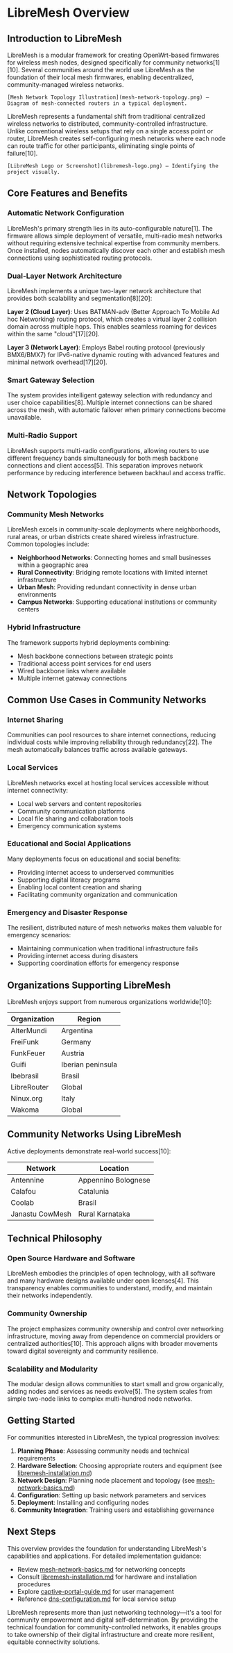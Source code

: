 # LibreMesh Overview

## Introduction to LibreMesh

LibreMesh is a modular framework for creating OpenWrt-based firmwares for wireless mesh nodes, designed specifically for community networks[1][10]. Several communities around the world use LibreMesh as the foundation of their local mesh firmwares, enabling decentralized, community-managed wireless networks.

`[Mesh Network Topology Illustration](mesh-network-topology.png) — Diagram of mesh-connected routers in a typical deployment.`

LibreMesh represents a fundamental shift from traditional centralized wireless networks to distributed, community-controlled infrastructure. Unlike conventional wireless setups that rely on a single access point or router, LibreMesh creates self-configuring mesh networks where each node can route traffic for other participants, eliminating single points of failure[10].

`[LibreMesh Logo or Screenshot](libremesh-logo.png) — Identifying the project visually.`

## Core Features and Benefits

### Automatic Network Configuration

LibreMesh's primary strength lies in its auto-configurable nature[1]. The firmware allows simple deployment of versatile, multi-radio mesh networks without requiring extensive technical expertise from community members. Once installed, nodes automatically discover each other and establish mesh connections using sophisticated routing protocols.

### Dual-Layer Network Architecture

LibreMesh implements a unique two-layer network architecture that provides both scalability and segmentation[8][20]:

**Layer 2 (Cloud Layer)**: Uses BATMAN-adv (Better Approach To Mobile Ad hoc Networking) routing protocol, which creates a virtual layer 2 collision domain across multiple hops. This enables seamless roaming for devices within the same "cloud"[17][20].

**Layer 3 (Network Layer)**: Employs Babel routing protocol (previously BMX6/BMX7) for IPv6-native dynamic routing with advanced features and minimal network overhead[17][20].

### Smart Gateway Selection

The system provides intelligent gateway selection with redundancy and user choice capabilities[8]. Multiple internet connections can be shared across the mesh, with automatic failover when primary connections become unavailable.

### Multi-Radio Support

LibreMesh supports multi-radio configurations, allowing routers to use different frequency bands simultaneously for both mesh backbone connections and client access[5]. This separation improves network performance by reducing interference between backhaul and access traffic.

## Network Topologies

### Community Mesh Networks

LibreMesh excels in community-scale deployments where neighborhoods, rural areas, or urban districts create shared wireless infrastructure. Common topologies include:

- **Neighborhood Networks**: Connecting homes and small businesses within a geographic area
- **Rural Connectivity**: Bridging remote locations with limited internet infrastructure  
- **Urban Mesh**: Providing redundant connectivity in dense urban environments
- **Campus Networks**: Supporting educational institutions or community centers

### Hybrid Infrastructure

The framework supports hybrid deployments combining:
- Mesh backbone connections between strategic points
- Traditional access point services for end users
- Wired backbone links where available
- Multiple internet gateway connections

## Common Use Cases in Community Networks

### Internet Sharing

Communities can pool resources to share internet connections, reducing individual costs while improving reliability through redundancy[22]. The mesh automatically balances traffic across available gateways.

### Local Services

LibreMesh networks excel at hosting local services accessible without internet connectivity:
- Local web servers and content repositories
- Community communication platforms
- Local file sharing and collaboration tools
- Emergency communication systems

### Educational and Social Applications

Many deployments focus on educational and social benefits:
- Providing internet access to underserved communities
- Supporting digital literacy programs
- Enabling local content creation and sharing
- Facilitating community organization and communication

### Emergency and Disaster Response

The resilient, distributed nature of mesh networks makes them valuable for emergency scenarios:
- Maintaining communication when traditional infrastructure fails
- Providing internet access during disasters
- Supporting coordination efforts for emergency response

## Organizations Supporting LibreMesh

LibreMesh enjoys support from numerous organizations worldwide[10]:

| Organization | Region |
|--------------|--------|
| AlterMundi | Argentina |
| FreiFunk | Germany |
| FunkFeuer | Austria |
| Guifi | Iberian peninsula |
| Ibebrasil | Brasil |
| LibreRouter | Global |
| Ninux.org | Italy |
| Wakoma | Global |

## Community Networks Using LibreMesh

Active deployments demonstrate real-world success[10]:

| Network | Location |
|---------|----------|
| Antennine | Appennino Bolognese |
| Calafou | Catalunia |
| Coolab | Brasil |
| Janastu CowMesh | Rural Karnataka |

## Technical Philosophy

### Open Source Hardware and Software

LibreMesh embodies the principles of open technology, with all software and many hardware designs available under open licenses[4]. This transparency enables communities to understand, modify, and maintain their networks independently.

### Community Ownership

The project emphasizes community ownership and control over networking infrastructure, moving away from dependence on commercial providers or centralized authorities[10]. This approach aligns with broader movements toward digital sovereignty and community resilience.

### Scalability and Modularity

The modular design allows communities to start small and grow organically, adding nodes and services as needs evolve[5]. The system scales from simple two-node links to complex multi-hundred node networks.

## Getting Started

For communities interested in LibreMesh, the typical progression involves:

1. **Planning Phase**: Assessing community needs and technical requirements
2. **Hardware Selection**: Choosing appropriate routers and equipment (see [libremesh-installation.md](./libremesh-installation.md))
3. **Network Design**: Planning node placement and topology (see [mesh-network-basics.md](./mesh-network-basics.md))
4. **Configuration**: Setting up basic network parameters and services
5. **Deployment**: Installing and configuring nodes
6. **Community Integration**: Training users and establishing governance

## Next Steps

This overview provides the foundation for understanding LibreMesh's capabilities and applications. For detailed implementation guidance:

- Review [mesh-network-basics.md](./mesh-network-basics.md) for networking concepts
- Consult [libremesh-installation.md](./libremesh-installation.md) for hardware and installation procedures
- Explore [captive-portal-guide.md](./captive-portal-guide.md) for user management
- Reference [dns-configuration.md](./dns-configuration.md) for local service setup

LibreMesh represents more than just networking technology—it's a tool for community empowerment and digital self-determination. By providing the technical foundation for community-controlled networks, it enables groups to take ownership of their digital infrastructure and create more resilient, equitable connectivity solutions.